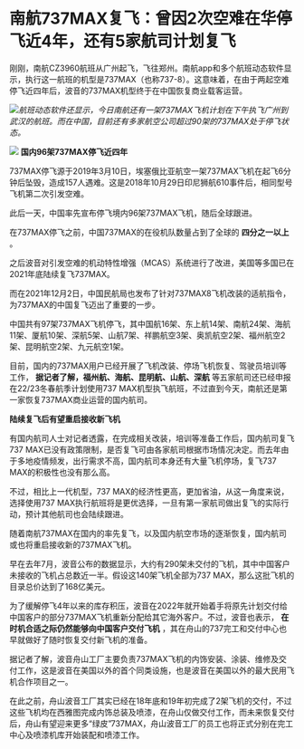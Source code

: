# 南航737MAX复飞：曾因2次空难在华停飞近4年，还有5家航司计划复飞

刚刚，南航CZ3960航班从广州起飞，飞往郑州。南航app和多个航班动态软件显示，执行这一航班的机型是737MAX（也称737-8）。这意味着，在由于两起空难停飞近四年后，波音的737MAX机型终于在中国恢复商业载客运营。

![](https://inews.gtimg.com/newsapp_bt/0/15608649370/1000)_航班动态软件还显示，今日南航还有一架737MAX飞机计划在下午执飞广州到武汉的航班。而在中国，目前还有多家航空公司超过90架的737MAX处于停飞状态。_

![](https://inews.gtimg.com/newsapp_bt/0/15608649376/1000)
**国内96架737MAX停飞近四年**

737MAX停飞源于2019年3月10日，埃塞俄比亚航空一架737MAX飞机在起飞6分钟后坠毁，造成157人遇难。这是2018年10月29日印尼狮航610事件后，相同型号飞机第二次引发空难。

此后一天，中国率先宣布停飞境内96架737MAX飞机，随后全球跟进。

在737MAX停飞之前，中国737MAX的在役机队数量占到了全球的 **四分之一以上** 。

之后波音对引发空难的机动特性增强（MCAS）系统进行了改进，美国等多国已在2021年底陆续复飞737MAX。

而在2021年12月2日，中国民航局也发布了针对737MAX8飞机改装的适航指令，为737MAX的中国复飞迈出了重要的一步。

中国共有97架737MAX飞机停飞，其中国航16架、东上航14架、南航24架、海航11架、厦航10架、深航5架、山航7架、祥鹏航空3架、奥凯航空2架、福州航空2架、昆明航空2架、九元航空1架。

目前，国内的737MAX用户已经开展了飞机改装、停场飞机恢复、驾驶员培训等工作， **据记者了解，福州航、海航、昆明航、山航、深航**
等五家航司还已经申报在22/23冬春航季计划使用737 MAX机型执飞航班，不过直到今天，南航还是第一家恢复737MAX商业运营的国内航司。

**陆续复飞后有望重启接收新飞机**

有国内航司人士对记者透露，在完成相关改装，培训等准备工作后，国内航司复飞737
MAX已没有政策限制，是否复飞可由各家航司根据市场情况决定。而去年由于多地疫情频发，出行需求不高，国内航司本身还有大量飞机停场，复飞737
MAX的积极性也没有那么高。

不过，相比上一代机型，737 MAX的经济性更高，更加省油，从这一角度来说，选择使用737
MAX执行航班将是更优选择，一旦有第一家航司做出复飞的实际行动，预计其他航司也会陆续跟进。

随着南航737MAX在国内的率先复飞，以及国内航空市场的逐渐恢复，国内航司或也将重启接收新的737MAX飞机。

早在去年7月，波音公布的数据显示，大约有290架未交付的飞机，其中中国客户未接收的飞机占总数近一半。假设这140架飞机全部为737
MAX，那么这批飞机的目录总价达到了168亿美元。

为了缓解停飞4年以来的库存积压，波音在2022年就开始着手将原先计划交付给中国客户的部分737MAX飞机重新分配给其它海外客户。不过，波音也表示，
**在时机合适之际仍然能够向中国客户交付飞机** ，其在舟山的737完工和交付中心也早就做好了随时恢复交付新飞机的准备。

据记者了解，波音舟山工厂主要负责737MAX飞机的内饰安装、涂装、维修及交付工作，这是波音在美国以外的首个同类设施，也是波音在美国以外的最大民用飞机合作项目之一。

在此之前，舟山波音工厂其实已经在18年底和19年初完成了2架飞机的交付，不过这些飞机均在西雅图完成内饰总装及喷漆，在舟山仅做交付工作，而未来恢复交付后，舟山有望迎来更多“绿皮”737MAX，舟山波音工厂的员工也将正式分别在完工中心及喷漆机库开始装配和喷漆工作。

